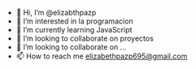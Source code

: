 - 👋 Hi, I’m @elizabthpazp
- 👀 I’m interested in la programacion
- 🌱 I’m currently learning JavaScript
- 💞️ I’m looking to collaborate on proyectos
- 💞️ I’m looking to collaborate on ...
- 📫 How to reach me  elizabethpazp695@gmail.com

<!---
elizabthpazp/elizabthpazp is a ✨ special ✨ repository because its `README.md` (this file) appears on your GitHub profile.
You can click the Preview link to take a look at your changes.
--->
